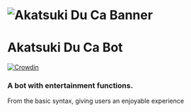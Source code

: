 # ![Akatsuki Du Ca Banner](https://cdn.discordapp.com/attachments/912563176741154821/944739273767260210/AkatsukiDuCaCover.png)

# Akatsuki Du Ca Bot

[![Crowdin](https://badges.crowdin.net/akatsuki-du-ca-bot/localized.svg)](https://crowdin.com/project/akatsuki-du-ca-bot)

### A bot with entertainment functions.
From the basic syntax, giving users an enjoyable experience
